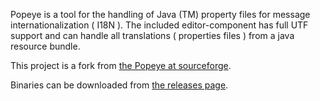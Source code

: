 Popeye is a tool for the handling of Java (TM) property files for message internationalization ( I18N ). The included editor-component has full UTF support and can handle all translations ( properties files ) from a java resource bundle.

This project is a fork from [the Popeye at sourceforge](https://sourceforge.net/projects/popeye/).

Binaries can be downloaded from [the releases page](https://github.com/JabRef/popeye/releases).

